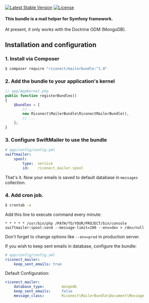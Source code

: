[![Latest Stable Version](https://poser.pugx.org/riconect/mailerbundle/v/stable)](https://packagist.org/packages/riconect/mailerbundle) [![License](https://poser.pugx.org/riconect/mailerbundle/license)](https://packagist.org/packages/riconect/mailerbundle)

#### This bundle is a mail helper for Symfony framework.

At present, it only works with the Doctrine ODM (MongoDB).

## Installation and configuration


### 1. Install via Composer

``` sh
$ composer require "riconect/mailerbundle:^1.0"
```

### 2. Add the bundle to your application's kernel

``` php
// app/AppKernel.php
public function registerBundles()
{
    $bundles = [
        // ...
        new Riconect\MailerBundle\RiconectMailerBundle(),
        // ...
    ];
}
```

### 3. Configure SwiftMailer to use the bundle

``` yaml
# app/config/config.yml
swiftmailer:
    spool:
        type:  service
        id:    riconect_mailer.spool
```

That's it. Now your emails is saved to default database in `messages` collection.

### 4. Add cron job.

``` sh
$ crontab -e
```
Add this line to execute command every minute:

```
* * * * * /usr/bin/php /PATH/TO/YOUR/PROJECT/bin/console swiftmailer:spool:send --message-limit=100 --env=dev > /dev/null
```
Don't forget to change options like `--env=prod` in production server.

If you wish to keep sent emails in database, configure the bundle:

``` yaml
# app/config/config.yml
riconect_mailer:
    keep_sent_emails: true
```


Default Configuration:

``` yaml
riconect_mailer:
    database_type:        mongodb
    keep_sent_emails:     false
    message_class:        Riconect\MailerBundle\Document\Message

```